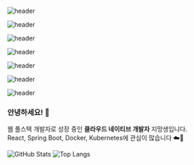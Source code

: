 ![header](https://capsule-render.vercel.app/api?type=waving&color=0:000000,100:434343&height=250&section=header&text=흐%20스%20프%20깃%20허%20브&fontColor=00ffc3&fontSize=80&fontAlignY=40&stroke=00ffc3&strokeWidth=1&animation=fadeIn)

![header](https://capsule-render.vercel.app/api?type=wave&color=100:434343,100:434343&text=흐%20스%20프%20깃%20허%20브&stroke=20B2AA&strokeWidth=2&textColor=FFFFFF&animation=blinking&fontSize=80)

![header](https://capsule-render.vercel.app/api?type=wave&color=0:4CAF50,100:81C784&text=흐%20스%20프%20깃%20허%20브&stroke=00FF7F&strokeWidth=3&textColor=FFFFFF&animation=scaleIn&fontSize=80)

![header](https://capsule-render.vercel.app/api?type=wave&color=0:003366,100:99CCFF&text=흐%20스%20프%20깃%20허%20브&stroke=FF6347&strokeWidth=3&textColor=FFFFFF&animation=twinkling&fontSize=80)

![header](https://capsule-render.vercel.app/api?type=wave&color=0:FF1493,100:8A2BE2&text=흐%20스%20프%20깃%20허%20브&stroke=20B2AA&strokeWidth=3&textColor=FFFFFF&animation=fadeIn&fontSize=80)

![header](https://capsule-render.vercel.app/api?type=wave&color=0:8B0000,100:FF6347&text=흐%20스%20프%20깃%20허%20브&stroke=00BFFF&strokeWidth=3&textColor=FFFFFF&animation=blinking&fontSize=80)

![header](https://capsule-render.vercel.app/api?type=wave&color=0:FF7F50,100:FF6347&text=흐%20스%20프%20깃%20허%20브&stroke=FFD700&strokeWidth=3&textColor=FFFFFF&animation=scaleIn&fontSize=80)


### 안녕하세요! 👋

웹 풀스택 개발자로 성장 중인 **클라우드 네이티브 개발자** 지망생입니다.  
React, Spring Boot, Docker, Kubernetes에 관심이 많습니다 ☁️🚀

<!--
**hsp64/hsp64** is a ✨ _special_ ✨ repository because its `README.md` (this file) appears on your GitHub profile.

Here are some ideas to get you started:

- 🔭 I’m currently working on ...
- 🌱 I’m currently learning ...
- 👯 I’m looking to collaborate on ...
- 🤔 I’m looking for help with ...
- 💬 Ask me about ...
- 📫 How to reach me: ...
- 😄 Pronouns: ...
- ⚡ Fun fact: ...
-->


![GitHub Stats](https://github-readme-stats.vercel.app/api?username=hsp64&show_icons=true&theme=radical)
![Top Langs](https://github-readme-stats.vercel.app/api/top-langs/?username=hsp64&layout=compact)
